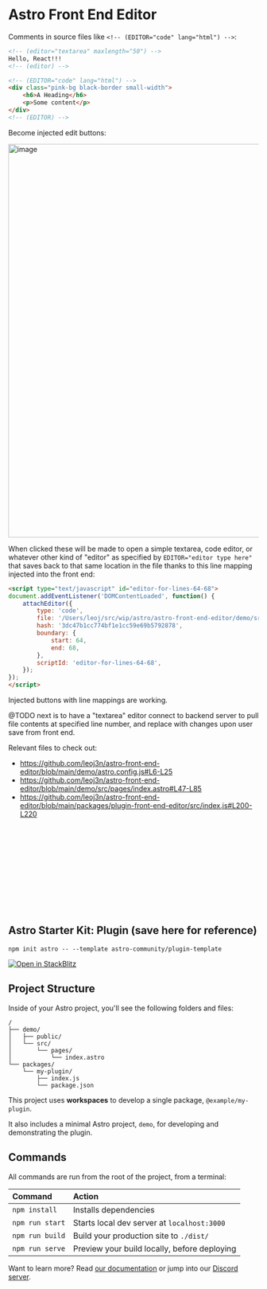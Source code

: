 # Astro Front End Editor

Comments in source files like `<!-- (EDITOR="code" lang="html") -->`:

```html
<!-- (editor="textarea" maxlength="50") -->
Hello, React!!!
<!-- (editor) -->
```

```html
<!-- (EDITOR="code" lang="html") -->
<div class="pink-bg black-border small-width">
	<h6>A Heading</h6>
	<p>Some content</p>
</div>
<!-- (EDITOR) -->
```

Become injected edit buttons:

<img width="791" alt="image" src="https://user-images.githubusercontent.com/990216/154728921-b3c4ce7d-dadc-43e2-814e-72710b347bcb.png">

When clicked these will be made to open a simple textarea, code editor, or whatever other kind of "editor" as specified by `EDITOR="editor type here"` that saves back to that same location in the file thanks to this line mapping injected into the front end:

```html
<script type="text/javascript" id="editor-for-lines-64-68">
document.addEventListener('DOMContentLoaded', function() {
    attachEditor({
        type: 'code',
        file: '/Users/leoj/src/wip/astro/astro-front-end-editor/demo/src/pages/index.astro',
        hash: '3dc47b1cc774bf1e1cc59e69b5792878',
        boundary: {
            start: 64,
            end: 68,
        },
        scriptId: 'editor-for-lines-64-68',
    });
});
</script>
```

Injected buttons with line mappings are working.

@TODO next is to have a "textarea" editor connect to backend server to pull file contents at specified line number, and replace with changes upon user save from front end.

Relevant files to check out:

  - https://github.com/leoj3n/astro-front-end-editor/blob/main/demo/astro.config.js#L6-L25
  - https://github.com/leoj3n/astro-front-end-editor/blob/main/demo/src/pages/index.astro#L47-L85
  - https://github.com/leoj3n/astro-front-end-editor/blob/main/packages/plugin-front-end-editor/src/index.js#L200-L220

<br>
<br>
<br>
<br>
<br>
<br>
<br>
<br>
<br>
<br>

## Astro Starter Kit: Plugin (save here for reference)

```shell
npm init astro -- --template astro-community/plugin-template
```

[![Open in StackBlitz][open-img]][open-url]



## Project Structure

Inside of your Astro project, you'll see the following folders and files:

```
/
├── demo/
│   ├── public/
│   └── src/
│       └── pages/
│           └── index.astro
└── packages/
    └── my-plugin/
        ├── index.js
        └── package.json
```

This project uses **workspaces** to develop a single package, `@example/my-plugin`.

It also includes a minimal Astro project, `demo`, for developing and demonstrating the plugin.



## Commands

All commands are run from the root of the project, from a terminal:

| Command         | Action                                       |
|:----------------|:---------------------------------------------|
| `npm install`   | Installs dependencies                        |
| `npm run start` | Starts local dev server at `localhost:3000`  |
| `npm run build` | Build your production site to `./dist/`      |
| `npm run serve` | Preview your build locally, before deploying |

Want to learn more?
Read [our documentation][docs-url] or jump into our [Discord server][chat-url].



[chat-url]: https://astro.build/chat
[docs-url]: https://github.com/withastro/astro
[open-img]: https://developer.stackblitz.com/img/open_in_stackblitz.svg
[open-url]: https://stackblitz.com/github/withastro/astro/tree/latest/examples/plugin
